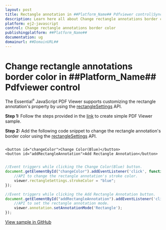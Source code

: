```yaml
---
layout: post
title: Rectangle annotation in ##Platform_Name## Pdfviewer control|Syncfusion
description: Learn here all about Change rectangle annotations border color in Syncfusion ##Platform_Name## Pdfviewer control of Syncfusion Essential JS 2 and more.
platform: ej2-javascript
control: Change rectangle annotations border color 
publishingplatform: ##Platform_Name##
documentation: ug
domainurl: ##DomainURL##
---
```


# Change rectangle annotations border color in ##Platform_Name## Pdfviewer control

The Essential<sup style="font-size:70%">&reg;</sup> JavaScript PDF Viewer supports customizing the rectangle annotation's property by using the [rectangleSettings](https://helpej2.syncfusion.com/documentation/api/pdfviewer/#rectanglesettings) API.

**Step 1:** Follow the steps provided in the [link](https://ej2.syncfusion.com/documentation/pdfviewer/getting-started/) to create simple PDF Viewer sample.

**Step 2:** Add the following code snippet to change the rectangle annotation's border color using the [rectangleSettings](https://helpej2.syncfusion.com/documentation/api/pdfviewer/#rectanglesettings) API.

```

<button id="changeColor">Change Color(Blue)</button>
<button id="addRectangleAnnotation">Add Rectangle Annotation</button>

```

```ts

//Event triggers while clicking the Change Color(Blue) button.
document.getElementById("changeColor").addEventListener('click', function () {
    //API to change the rectangle annotation's stroke color.
    viewer.rectangleSettings.strokeColor = "blue";
});

//Event triggers while clicking the Add Rectangle Annotation button.
document.getElementById("addRectangleAnnotation").addEventListener('click', function () {
    //API to set the rectangle annotation mode.
    viewer.annotation.setAnnotationMode('Rectangle');
});

```

[View sample in GitHub](https://github.com/SyncfusionExamples/javascript-pdf-viewer-examples/tree/master/Annotations/How%20to%20change%20the%20rectangle%20annotation's%20border%20color)